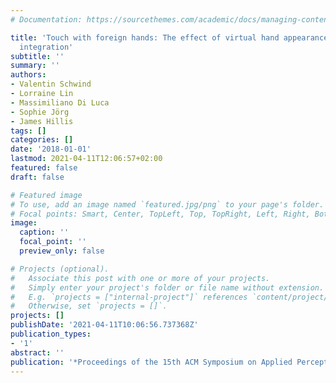 ```yaml
---
# Documentation: https://sourcethemes.com/academic/docs/managing-content/

title: 'Touch with foreign hands: The effect of virtual hand appearance on visual-haptic
  integration'
subtitle: ''
summary: ''
authors:
- Valentin Schwind
- Lorraine Lin
- Massimiliano Di Luca
- Sophie Jörg
- James Hillis
tags: []
categories: []
date: '2018-01-01'
lastmod: 2021-04-11T12:06:57+02:00
featured: false
draft: false

# Featured image
# To use, add an image named `featured.jpg/png` to your page's folder.
# Focal points: Smart, Center, TopLeft, Top, TopRight, Left, Right, BottomLeft, Bottom, BottomRight.
image:
  caption: ''
  focal_point: ''
  preview_only: false

# Projects (optional).
#   Associate this post with one or more of your projects.
#   Simply enter your project's folder or file name without extension.
#   E.g. `projects = ["internal-project"]` references `content/project/deep-learning/index.md`.
#   Otherwise, set `projects = []`.
projects: []
publishDate: '2021-04-11T10:06:56.737368Z'
publication_types:
- '1'
abstract: ''
publication: '*Proceedings of the 15th ACM Symposium on Applied Perception*'
---
```

